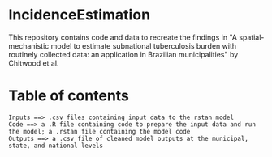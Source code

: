 # IncidenceEstimation
This repository contains code and data to recreate the findings in "A spatial-mechanistic model to estimate subnational tuberculosis burden with routinely collected data: an application in Brazilian municipalities" by Chitwood et al. 

# Table of contents
	Inputs ==> .csv files containing input data to the rstan model 
	Code ==> a .R file containing code to prepare the input data and run the model; a .rstan file containing the model code
	Outputs ==> a .csv file of cleaned model outputs at the municipal, state, and national levels
